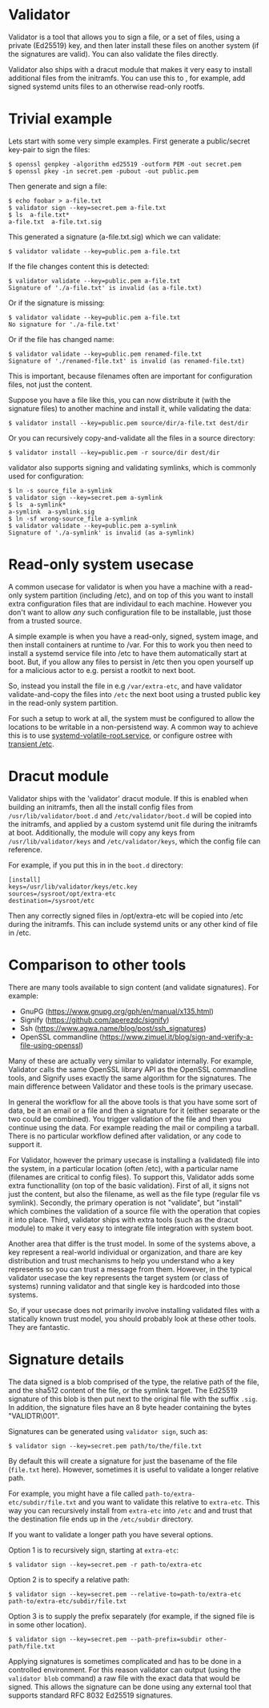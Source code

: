 # Validator

Validator is a tool that allows you to sign a file, or a set of files,
using a private (Ed25519) key, and then later install these files on
another system (if the signatures are valid). You can also validate
the files directly.

Validator also ships with a dracut module that makes it very easy to
install additional files from the initramfs. You can use this to , for
example, add signed systemd units files to an otherwise read-only
rootfs.

# Trivial example

Lets start with some very simple examples. First generate a
public/secret key-pair to sign the files:

```
$ openssl genpkey -algorithm ed25519 -outform PEM -out secret.pem
$ openssl pkey -in secret.pem -pubout -out public.pem
```

Then generate and sign a file:

```
$ echo foobar > a-file.txt
$ validator sign --key=secret.pem a-file.txt
$ ls  a-file.txt*
a-file.txt  a-file.txt.sig
```

This generated a signature (a-file.txt.sig) which we can validate:

```
$ validator validate --key=public.pem a-file.txt
```

If the file changes content this is detected:

```
$ validator validate --key=public.pem a-file.txt
Signature of './a-file.txt' is invalid (as a-file.txt)
```

Or if the signature is missing:

```
$ validator validate --key=public.pem a-file.txt
No signature for './a-file.txt'
```

Or if the file has changed name:

```
$ validator validate --key=public.pem renamed-file.txt
Signature of './renamed-file.txt' is invalid (as renamed-file.txt)
```

This is important, because filenames often are important for
configuration files, not just the content.

Suppose you have a file like this, you can now distribute it (with the
signature files) to another machine and install it, while validating
the data:

```
$ validator install --key=public.pem source/dir/a-file.txt dest/dir
```

Or you can recursively copy-and-validate all the files in a source
directory:

```
$ validator install --key=public.pem -r source/dir dest/dir
```

validator also supports signing and validating symlinks, which is
commonly used for configuration:

```
$ ln -s source_file a-symlink
$ validator sign --key=secret.pem a-symlink
$ ls  a-symlink*
a-symlink  a-symlink.sig
$ ln -sf wrong-source_file a-symlink
$ validator validate --key=public.pem a-symlink
Signature of './a-symlink' is invalid (as a-symlink)
```

# Read-only system usecase

A common usecase for validator is when you have a machine with a
read-only system partition (including /etc), and on top of this you
want to install extra configuration files that are individaul to each
machine. However you don't want to allow *any* such configuration file
to be installable, just those from a trusted source.

A simple example is when you have a read-only, signed, system image,
and then install containers at runtime to /var. For this to work you
then need to install a systemd service file into /etc to have them
automatically start at boot. But, if you allow any files to persist in
/etc then you open yourself up for a malicious actor to e.g. persist a
rootkit to next boot.

So, instead you install the file in e.g `/var/extra-etc`, and have
validator validate-and-copy the files into `/etc` the next boot using
a trusted public key in the read-only system partition.

For such a setup to work at all, the system must be configured to
allow the locations to be writable in a non-persistend way. A common
way to achieve this is to use
[systemd-volatile-root.service](https://www.freedesktop.org/software/systemd/man/latest/systemd-volatile-root.service.html),
or configure ostree with [transient /etc](https://ostreedev.github.io/ostree/man/ostree-prepare-root.html).

# Dracut module

Validator ships with the 'validator' dracut module. If this is enabled
when building an initramfs, then all the install config files from
`/usr/lib/validator/boot.d` and `/etc/validator/boot.d` will be copied
into the initramfs, and applied by a custom systemd unit file during
the initramfs at boot. Additionally, the module will copy any keys
from `/usr/lib/validator/keys` and `/etc/validator/keys`, which
the config file can reference.

For example, if you put this in in the `boot.d` directory:
```
[install]
keys=/usr/lib/validator/keys/etc.key
sources=/sysroot/opt/extra-etc
destination=/sysroot/etc
```
Then any correctly signed files in /opt/extra-etc will be copied
into /etc during the initramfs. This can include systemd units
or any other kind of file in /etc.

# Comparison to other tools

There are many tools available to sign content (and validate
signatures). For example:

 * GnuPG (https://www.gnupg.org/gph/en/manual/x135.html)
 * Signify (https://github.com/aperezdc/signify)
 * Ssh (https://www.agwa.name/blog/post/ssh_signatures)
 * OpenSSL commandline (https://www.zimuel.it/blog/sign-and-verify-a-file-using-openssl)

Many of these are actually very similar to validator internally. For
example, Validator calls the same OpenSSL library API as the OpenSSL
commandline tools, and Signify uses exactly the same algorithm for the
signatures. The main difference between Validator and these tools is
the primary usecase.

In general the workflow for all the above tools is that you have some
sort of data, be it an email or a file and then a signature for it
(either separate or the two could be combined). You trigger validation
of the file and then you continue using the data. For example reading
the mail or compiling a tarball. There is no particular workflow
defined after validation, or any code to support it.

For Validator, however the primary usecase is installing a (validated)
file into the system, in a particular location (often /etc), with a
particular name (filenames are critical to config files). To support
this, Validator adds some extra functionallity (on top of the basic
validation). First of all, it signs not just the content, but also the
filename, as well as the file type (regular file vs
symlink). Secondly, the primary operation is not "validate", but
"install" which combines the validation of a source file with the
operation that copies it into place. Third, validator ships with extra
tools (such as the dracut module) to make it very easy to integrate
file integration with system boot.

Another area that differ is the trust model. In some of the systems
above, a key represent a real-world individual or organization, and
thare are key distribution and trust mechanisms to help you understand
who a key represents so you can trust a message from them. However, in
the typical validator usecase the key represents the target system (or
class of systems) running validator and that single key is hardcoded
into those systems.

So, if your usecase does not primarily involve installing validated
files with a statically known trust model, you should probably look at
these other tools. They are fantastic.

# Signature details

The data signed is a blob comprised of the type, the relative path of
the file, and the sha512 content of the file, or the symlink
target. The Ed25519 signature of this blob is then put next to the
original file with the suffix `.sig`.  In addition, the signature
files have an 8 byte header containing the bytes "VALIDTR\001".

Signatures can be generated using `validator sign`, such as:
```
$ validator sign --key=secret.pem path/to/the/file.txt
```

By default this will create a signature for just the basename of the
file (`file.txt` here). However, sometimes it is useful to validate a
longer relative path.

For example, you might have a file called
`path-to/extra-etc/subdir/file.txt` and you want to validate this
relative to `extra-etc`. This way you can recursively install from
`extra-etc` into `/etc` and and trust that the destination file ends
up in the `/etc/subdir` directory.

If you want to validate a longer path you have
several options.

Option 1 is to recursively sign, starting at `extra-etc`:
```
$ validator sign --key=secret.pem -r path-to/extra-etc
```
Option 2 is to specify a relative path:
```
$ validator sign --key=secret.pem --relative-to=path-to/extra-etc  path-to/extra-etc/subdir/file.txt
```

Option 3 is to supply the prefix separately (for example, if the signed file is in some other location).
```
$ validator sign --key=secret.pem --path-prefix=subdir other-path/file.txt
```

Applying signatures is sometimes complicated and has to be done in a
controlled environment. For this reason validator can output (using
the `validator blob` command) a raw file with the exact data that
would be signed. This allows the signature can be done using any
external tool that supports standard RFC 8032 Ed25519 signatures.

